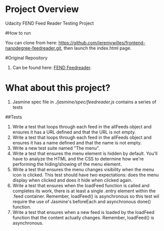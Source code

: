 # Project Overview

Udacity FEND Feed Reader Testing Project

#How to run

You can clone from here: https://github.com/jeremywilles/frontend-nanodegree-feedreader.git, then launch the index.html page.

#Original Repository

1. Can be found here: [FEND Feedreader](http://github.com/udacity/frontend-nanodegree-feedreader).

# What about this project?

1. Jasmine spec file in *./jasmine/spec/feedreader.js* contains a series of tests

##Tests

1. Write a test that loops through each feed in the allFeeds object and ensures it has a URL defined and that the URL is not empty.
2. Write a test that loops through each feed in the allFeeds object and ensures it has a name defined and that the name is not empty.
3. Write a new test suite named "The menu".
4. Write a test that ensures the menu element is hidden by default. You'll have to analyze the HTML and the CSS to determine how we're performing the hiding/showing of the menu element.
5. Write a test that ensures the menu changes visibility when the menu icon is clicked. This test should have two expectations: does the menu display when clicked and does it hide when clicked again.
6. Write a test that ensures when the loadFeed function is called and completes its work, there is at least a single .entry element within the .feed container. Remember, loadFeed() is asynchronous so this test wil require the use of Jasmine's beforeEach and asynchronous done() function.
7. Write a test that ensures when a new feed is loaded by the loadFeed function that the content actually changes. Remember, loadFeed() is asynchronous.

